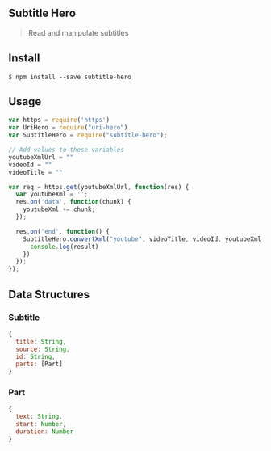 ## Subtitle Hero
> Read and manipulate subtitles

## Install
```
$ npm install --save subtitle-hero
```

## Usage
```javascript
var https = require('https')
var UriHero = require("uri-hero")
var SubtitleHero = require("subtitle-hero");

// Add values to these variables
youtubeXmlUrl = ""
videoId = ""
videoTitle = ""

var req = https.get(youtubeXmlUrl, function(res) {
  var youtubeXml = '';
  res.on('data', function(chunk) {
    youtubeXml += chunk;
  });

  res.on('end', function() {
    SubtitleHero.convertXml("youtube", videoTitle, videoId, youtubeXml, function(err, result){
      console.log(result)
    }) 
  });
});
```

## Data Structures
### Subtitle
```javascript
{ 
  title: String,
  source: String,
  id: String,
  parts: [Part]
}
```
### Part 
```javascript
{ 
  text: String,
  start: Number,
  duration: Number
}
```
